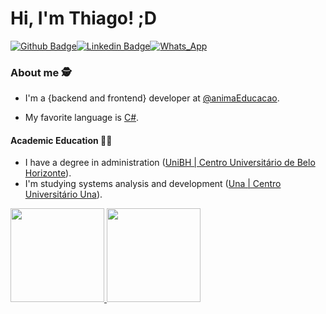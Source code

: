 # Hi, I'm Thiago! ;D

[![Github Badge](https://img.shields.io/badge/-Github-000?style=flat-square&logo=Github&logoColor=white&link=https://github.com/thiagonfss)](https://github.com/thiagonfss)[![Linkedin Badge](https://img.shields.io/badge/-LinkedIn-blue?style=flat-square&logo=Linkedin&logoColor=white&link=https://www.linkedin.com/in/thiagonfss/)](https://www.linkedin.com/in/thiagonfss/)[![Whats_App](https://img.shields.io/badge/-whatsapp-greenn?style=flat-square&logo=whatsapp&logoColor=white&Whatsapp)](https://api.whatsapp.com/send?phone=5531992939631&text=Ol%C3%A1,%20eu%20vi%20seu%20n%C3%BAmero%20pelo%20Github!)


### About me :detective:

- I'm a {backend and frontend} developer at [@animaEducacao](https://animaeducacao.com.br/).

- My favorite language is [C#](https://docs.microsoft.com/pt-br/dotnet/csharp/).

#### Academic Education :man_student:

- I have a degree in administration ([UniBH | Centro Universitário de Belo Horizonte](https://www.unibh.br/)).
-  I'm studying systems analysis and development ([Una | Centro Universitário Una](https://www.una.br/)).

<div>
  <a href="https://github.com/thiagonfss">
  <img height="150em" src="https://github-readme-stats.vercel.app/api?username=thiagonfss&show_icons=true&theme=dark&include_all_commits=true&count_private=true"/>
  <img height="150em" src="https://github-readme-stats.vercel.app/api/top-langs/?username=thiagonfss&layout=compact&langs_count=7&theme=dark"/>
</div>



